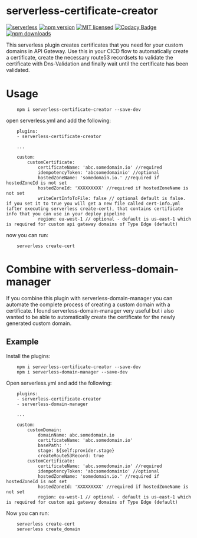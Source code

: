 # serverless-certificate-creator

[![serverless](http://public.serverless.com/badges/v3.svg)](http://www.serverless.com)
[![npm version](https://badge.fury.io/js/serverless-certificate-creator.svg)](https://badge.fury.io/js/serverless-certificate-creator)
[![MIT licensed](https://img.shields.io/badge/license-MIT-blue.svg)](https://raw.githubusercontent.com/amplify-education/serverless-domain-manager/master/LICENSE)
[![Codacy Badge](https://api.codacy.com/project/badge/Grade/235fe249b8354a3db0cc5926dba47899)](https://www.codacy.com/app/CFER/serverless-certificate-creator?utm_source=github.com&utm_medium=referral&utm_content=schwamster/serverless-certificate-creator&utm_campaign=badger)
[![npm downloads](https://img.shields.io/npm/dt/serverless-certificate-creator.svg?style=flat)](https://www.npmjs.com/package/serverless-certificate-creator)

This serverless plugin creates certificates that you need for your custom domains in API Gateway.
Use this in your CICD flow to automatically create a certificate, create the necessary route53 recordsets to validate the certificate with Dns-Validation and finally wait until the certificate has been validated.

# Usage

        npm i serverless-certificate-creator --save-dev

open serverless.yml and add the following:

        plugins:
        - serverless-certificate-creator

        ...

        custom:
            customCertificate:
                certificateName: 'abc.somedomain.io' //required
                idempotencyToken: 'abcsomedomainio' //optional
                hostedZoneName: 'somedomain.io.' //required if hostedZoneId is not set
                hostedZoneId: 'XXXXXXXXX' //required if hostedZoneName is not set
                writeCertInfoToFile: false // optional default is false. if you set it to true you will get a new file called cert-info.yml (after executing serverless create-cert), that contains certificate info that you can use in your deploy pipeline
                region: eu-west-1 // optional - default is us-east-1 which is required for custom api gateway domains of Type Edge (default)


now you can run:

        serverless create-cert

# Combine with serverless-domain-manager

If you combine this plugin with serverless-domain-manager you can automate the complete process of creating a custom domain with a certificate.
I found serverless-domain-manager very useful but i also wanted to be able to automatically create the certificate for the newly generated custom domain.


## Example

Install the plugins:

        npm i serverless-certificate-creator --save-dev
        npm i serverless-domain-manager --save-dev

Open serverless.yml and add the following:

        plugins:
        - serverless-certificate-creator
        - serverless-domain-manager

        ...

        custom:
            customDomain:
                domainName: abc.somedomain.io
                certificateName: 'abc.somedomain.io'
                basePath: ''
                stage: ${self:provider.stage}
                createRoute53Record: true
            customCertificate:
                certificateName: 'abc.somedomain.io' //required
                idempotencyToken: 'abcsomedomainio' //optional
                hostedZoneName: 'somedomain.io.' //required if hostedZoneId is not set
                hostedZoneId: 'XXXXXXXXX' //required if hostedZoneName is not set
                region: eu-west-1 // optional - default is us-east-1 which is required for custom api gateway domains of Type Edge (default)

Now you can run:

        serverless create-cert
        serverless create_domain
